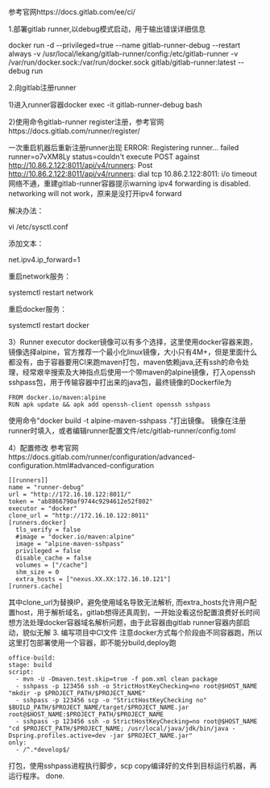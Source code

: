 参考官网https://docs.gitlab.com/ee/ci/

1.部署gitlab runner,以debug模式启动，用于输出错误详细信息

docker run -d --privileged=true --name gitlab-runner-debug --restart always -v /usr/local/lekang/gitlab-runner/config:/etc/gitlab-runner -v /var/run/docker.sock:/var/run/docker.sock gitlab/gitlab-runner:latest --debug run

2.向gitlab注册runner

  1)进入runner容器docker exec -it gitlab-runner-debug bash
  
  2)使用命令gitlab-runner register注册，参考官网https://docs.gitlab.com/runner/register/
  
  一次重启机器后重新注册runner出现
  ERROR: Registering runner... failed                 runner=o7vXM8Ly status=couldn't execute POST against http://10.86.2.122:8011/api/v4/runners: Post http://10.86.2.122:8011/api/v4/runners: dial tcp 10.86.2.122:8011: i/o timeout
  网络不通，重建gitlab-runner容器提示warning ipv4 forwarding is disabled. networking will not work，原来是没打开ipv4 forward
  
  解决办法：
  
  vi /etc/sysctl.conf
  
  添加文本：
  
  net.ipv4.ip_forward=1
  
  重启network服务：
  
  systemctl restart network
  
  重启docker服务：
  
  systemctl restart docker
  
  3）Runner executor docker镜像可以有多个选择，这里使用docker容器来跑，镜像选择alpine，官方推荐一个最小化linux镜像，大小只有4M+，但是里面什么都没有，由于容器要用CI来跑maven打包，maven依赖java,还有ssh的命令处理，经常艰辛搜索及大神指点后使用一个带maven的alpine镜像，打入openssh sshpass包，用于传输容器中打出来的java包，最终镜像的Dockerfile为
    
    FROM docker.io/maven:alpine
    RUN apk update && apk add openssh-client openssh sshpass
    
   使用命令"docker build -t alpine-maven-sshpass ."打出镜像。
   镜像在注册runner时填入，或者编辑runner配置文件/etc/gitlab-runner/config.toml
    
   4）配置修改
    参考官网https://docs.gitlab.com/runner/configuration/advanced-configuration.html#advanced-configuration
    

    [[runners]]
    name = "runner-debug"
    url = "http://172.16.10.122:8011/"
    token = "ab8866790af9744c9294612e52f802"
    executor = "docker"
    clone_url = "http://172.16.10.122:8011"
    [runners.docker]
      tls_verify = false
      #image = "docker.io/maven:alpine"
      image = "alpine-maven-sshpass"
      privileged = false
      disable_cache = false
      volumes = ["/cache"]
      shm_size = 0
      extra_hosts = ["nexus.XX.XX:172.16.10.121"]
    [runners.cache]

    
   其中clone_url为替换IP，避免使用域名导致无法解析, 而extra_hosts允许用户配置host，用于解析域名，gitlab想得还真周到，一开始没看这份配置浪费好长时间
    想方法处理docker容器域名解析问题，由于此容器由gitlab runner容器内部启动，貌似无解
3. 编写项目中CI文件
  注意docker方式每个阶段由不同容器跑，所以这里打包部署使用一个容器，即不能分build,deploy跑
  
  ```
  office-build:
  stage: build
  script:
    - mvn -U -Dmaven.test.skip=true -f pom.xml clean package
    - sshpass -p 123456 ssh -o StrictHostKeyChecking=no root@$HOST_NAME "mkdir -p $PROJECT_PATH/$PROJECT_NAME"
    - sshpass -p 123456 scp -o "StrictHostKeyChecking no" $BUILD_PATH/$PROJECT_NAME/target/$PROJECT_NAME.jar root@$HOST_NAME:$PROJECT_PATH/$PROJECT_NAME
    - sshpass -p 123456 ssh -o StrictHostKeyChecking=no root@$HOST_NAME "cd $PROJECT_PATH/$PROJECT_NAME; /usr/local/java/jdk/bin/java -Dspring.profiles.active=dev -jar $PROJECT_NAME.jar"
  only:
    - /^.*develop$/
  ```
  
   打包，使用sshpass进程执行脚步，scp copy编译好的文件到目标运行机器，再运行程序。
    done.
